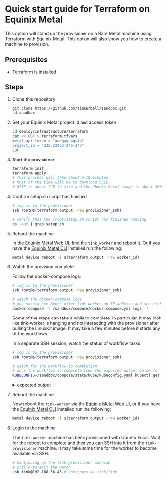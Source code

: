 # Quick start guide for Terraform on Equinix Metal

This option will stand up the provisioner on a Bare Metal machine using Terraform with Equinix Metal.
This option will also show you how to create a machine to provision.

## Prerequisites

- [Terraform](https://www.vagrantup.com/downloads) is installed

## Steps

1. Clone this repository

   ```bash
   git clone https://github.com/tinkerbell/sandbox.git
   cd sandbox
   ```

2. Set your Equinix Metal project id and access token

   ```bash
   cd deploy/infrastructure/terraform
   cat << EOF > terraform.tfvars
   metal_api_token = "awegaga4gs4g"
   project_id = "235-23452-245-345"
   EOF
   ```

3. Start the provisioner

   ```bash
   terraform init
   terraform apply
   # This process will take about 5-10 minutes.
   # Most of the time will be to download OSIE.
   # OSIE is about 2GB in size and the Ubuntu Focal image is about 500MB
   ```

4. Confirm setup.sh script has finished

   ```bash
   # log in to the provisioner
   ssh root@$(terraform output -raw provisioner_ssh)

   # verify that the /root/setup.sh script has finished running
   ps -aux | grep setup.sh
   ```

5. Reboot the machine

   In the [Equinix Metal Web UI](https://console.equinix.com), find the `tink_worker` and reboot it.
   Or if you have the [Equinix Metal CLI](https://github.com/equinix/metal-cli) installed run the following:

   ```bash
   metal device reboot -i $(terraform output -raw worker_id)
   ```

6. Watch the provision complete

   Follow the docker-compose logs:

   ```bash
   # log in to the provisioner
   ssh root@$(terraform output -raw provisioner_ssh)

   # watch the docker-compose logs
   # you should see Boots offer tink-worker an IP address and see tink-worker downloading files from the web server
   docker-compose -f /sandbox/compose/docker-compose.yml logs -f

   ```

   Some of the steps can take a while to complete. In particular, it may look like tink-worker is hanging and not interacting with the provisioner after pulling the LinuxKit image. It may take a few minutes before it starts any of the workflows.

   In a separate SSH session, watch the status of workflow tasks:

   ```bash
   # log in to the provisioner
   ssh root@$(terraform output -raw provisioner_ssh)

   # watch for the workflow to completion
   # once the workflow is complete (see the expected output below for completion), move on to the next step
   KUBECONFIG=/sandbox/compose/state/kube/kubeconfig.yaml kubectl get -n default workflow sandbox-workflow --watch
   ```

   <details>
   <summary>expected output</summary>

   ```bash
   NAME               TEMPLATE       STATE
   sandbox-workflow   ubuntu-focal   STATE_PENDING
   sandbox-workflow   ubuntu-focal   STATE_RUNNING
   sandbox-workflow   ubuntu-focal   STATE_RUNNING
   sandbox-workflow   ubuntu-focal   STATE_RUNNING
   sandbox-workflow   ubuntu-focal   STATE_RUNNING
   sandbox-workflow   ubuntu-focal   STATE_RUNNING
   sandbox-workflow   ubuntu-focal   STATE_RUNNING
   sandbox-workflow   ubuntu-focal   STATE_RUNNING
   sandbox-workflow   ubuntu-focal   STATE_RUNNING
   sandbox-workflow   ubuntu-focal   STATE_RUNNING
   sandbox-workflow   ubuntu-focal   STATE_RUNNING
   sandbox-workflow   ubuntu-focal   STATE_RUNNING
   sandbox-workflow   ubuntu-focal   STATE_RUNNING
   sandbox-workflow   ubuntu-focal   STATE_RUNNING
   sandbox-workflow   ubuntu-focal   STATE_SUCCESS
   ```

   </details>

7. Reboot the machine

   Now reboot the `tink-worker` via the [Equinix Metal Web UI](https://console.equinix.com), or if you have the [Equinix Metal CLI](https://github.com/equinix/metal-cli) installed run the following:

   ```bash
   metal device reboot -i $(terraform output -raw worker_id)
   ```

8. Login to the machine

   The `tink-worker` machine has been provisioned with Ubuntu Focal.
   Wait for the reboot to complete and then you can SSH into it from the `tink-provisioner` machine.
   It may take some time for the worker to become available via SSH.

   ```bash
   # Continuing on the tink-provisioner machine
   # crtl-c to exit the watch
   ssh tink@192.168.56.43 # user/pass => tink/tink
   ```
